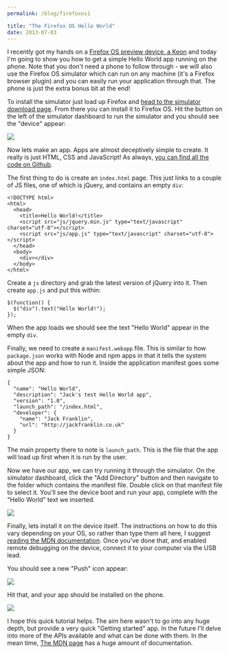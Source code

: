 ```yaml
---
permalink: /blog/firefoxos1

title: "The Firefox OS Hello World"
date: 2013-07-03
---
```


I recently got my hands on a [Firefox OS preview device, a Keon](http://www.geeksphone.com/) and today I'm going to show you how to get a simple Hello World app running on the phone. Note that you don't need a phone to follow through - we will also use the Firefox OS simulator which can run on any machine (it's a Firefox browser plugin) and you can easily run your application through that. The phone is just the extra bonus bit at the end!

To install the simulator just load up Firefox and [head to the simulator download page](https://addons.mozilla.org/en-US/firefox/addon/firefox-os-simulator/). From there you can install it to Firefox OS. Hit the button on the left of the simulator dashboard to run the simulator and you should see the "device" appear:

![](https://cl.ly/image/2k2T2X3E3S1f/Screen%20Shot%202013-07-01%20at%2011.42.08.png)

Now lets make an app. Apps are almost deceptively simple to create. It really is just HTML, CSS and JavaScript! As always, [you can find all the code on Github](https://github.com/javascript-playground/firefoxos-helloworld).

The first thing to do is create an `index.html` page. This just links to a couple of JS files, one of which is jQuery, and contains an empty `div`:

    <!DOCTYPE html>
    <html>
      <head>
        <title>Hello World!</title>
        <script src="js/jquery.min.js" type="text/javascript" charset="utf-8"></script>
        <script src="js/app.js" type="text/javascript" charset="utf-8"></script>
      </head>
      <body>
        <div></div>
      </body>
    </html>

Create a `js` directory and grab the latest version of jQuery into it. Then create `app.js` and put this within:

    $(function() {
      $("div").text("Hello World!");
    });

When the app loads we should see the text "Hello World" appear in the empty `div`.

Finally, we need to create a `manifest.webapp` file. This is similar to how `package.json` works with Node and npm apps in that it tells the system about the app and how to run it. Inside the application manifest goes some simple JSON:

    {
      "name": "Hello World",
      "description": "Jack's test Hello World app",
      "version": "1.0",
      "launch_path": "/index.html",
      "developer": {
        "name": "Jack Franklin",
        "url": "http://jackfranklin.co.uk"
      }
    }

The main property there to note is `launch_path`. This is the file that the app will load up first when it is run by the user.

Now we have our app, we can try running it through the simulator. On the simulator dashboard, click the "Add Directory" button and then navigate to the folder which contains the manifest file. Double click on that manifest file to select it. You'll see the device boot and run your app, complete with the "Hello World" text we inserted.

![](https://cl.ly/image/3E2Y2s2S1c2u/Screen%20Shot%202013-07-01%20at%2011.52.30.png)

Finally, lets install it on the device itself. The instructions on how to do this vary depending on your OS, so rather than type them all here, I suggest [reading the MDN documentation](https://developer.mozilla.org/en-US/docs/Mozilla/Firefox_OS/Debugging/Connecting_a_Firefox_OS_device_to_the_desktop). Once you've done that, and enabled remote debugging on the device, connect it to your computer via the USB lead.

You should see a new "Push" icon appear:

![](https://cl.ly/image/1D0g0R0J0p0b/Screen%20Shot%202013-07-03%20at%2014.23.08.png)

Hit that, and your app should be installed on the phone.

![](https://cl.ly/image/3I3i0j0s1o0C/2013-07-03%2014.23.57.jpg)

I hope this quick tutorial helps. The aim here wasn't to go into any huge depth, but provide a very quick "Getting started" app. In the future I'll delve into more of the APIs available and what can be done with them. In the mean time, [The MDN page](https://developer.mozilla.org/en-US/docs/Tools/Firefox_OS_Simulator) has a huge amount of documentation.
